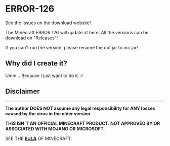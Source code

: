 # ERROR-126
See the Issues on the download website!

The Minecraft ERROR 126 will update at here. All the versions can be download on "Releases"!

If you can't run the version, please rename the obf.jar to mc.jar! 
## Why did I create it?
Umm... Because I just want to do it. :l
## Disclaimer ##
-----------------
**The author DOES NOT assume any legal responsibility for ANY losses caused by the virus in the older version.**

**THIS ISN'T AN OFFICIAL MINECRAFT PRODUCT. NOT APPROVED BY OR ASSOCIATED WITH MOJANG OR MICROSOFT.**

SEE THE **[EULA](https://www.minecraft.net/en-us/eula, "The Official EULA of Minecraft")** OF MINECRAFT.
